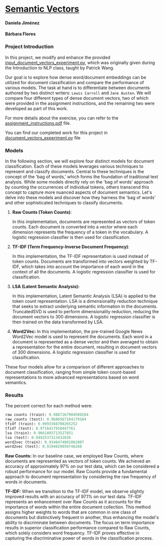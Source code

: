 # [Semantic Vectors](https://github.com/BarbaraPFloresRios/IDS703_NLP_NaturalLanguageProcessing/tree/main/20231101_SemanticVectors)
#### Daniela Jiménez
#### Bárbara Flores


### Project Introduction
In this project, we modify and enhance the provided [input_document_vectors_experiment.py](https://github.com/BarbaraPFloresRios/IDS703_NLP_NaturalLanguageProcessing/blob/main/20231101_SemanticVectors/input_document_vectors_experiment.py), which was originally given during the Introduction to NLP class, taught by Patrick Wang. 

Our goal is to explore how dense word/document embeddings can be utilized for document classification and compare the performance of various models. The task at hand is to differentiate between documents authored by two distinct writers: `Lewis Carroll` and `Jane Austen`. We will compare four different types of dense document vectors, two of which were provided in the assignment instructions, and the remaining two were developed as part of this work.

For more details about the exercise, you can refer to the [assignment_instructions.pdf](https://github.com/BarbaraPFloresRios/IDS703_NLP_NaturalLanguageProcessing/blob/main/20231101_SemanticVectors/%20assignment_instructions.pdf) file.

You can find our completed work for this project in [document_vectors_experiment.py](https://github.com/BarbaraPFloresRios/IDS703_NLP_NaturalLanguageProcessing/blob/main/20231101_SemanticVectors/document_vectors_experiment.py) file

### Models

In the following section, we will explore four distinct models for document classification. Each of these models leverages various techniques to represent and classify documents. Central to these techniques is the concept of the 'bag of words,' which forms the foundation of traditional text analysis. While some models directly rely on the 'bag of words' approach by counting the occurrences of individual tokens, others transcend this concept to capture more nuanced aspects of document semantics. Let's delve into these models and discover how they harness the 'bag of words' and other sophisticated techniques to classify documents.

1. **Raw Counts (Token Counts)**:
   
   In this implementation, documents are represented as vectors of token counts. Each document is converted into a vector where each dimension represents the frequency of a token in the vocabulary. A logistic regression classifier is then used for classification.

2. **TF-IDF (Term Frequency-Inverse Document Frequency)**:

   In this implementation, the TF-IDF representation is used instead of token counts. Documents are transformed into vectors weighted by TF-IDF, which takes into account the importance of each word in the context of all the documents. A logistic regression classifier is used for classification.

3. **LSA (Latent Semantic Analysis):**

   In this implementation, Latent Semantic Analysis (LSA) is applied to the token count representation. LSA is a dimensionality reduction technique that seeks to extract underlying semantic information in the documents. TruncatedSVD is used to perform dimensionality reduction, reducing the document vectors to 300 dimensions. A logistic regression classifier is then trained on the data transformed by LSA.


4. **Word2Vec:**
   In this implementation, the pre-trained Google News Word2Vec model is used to represent the documents. Each word in a document is represented as a dense vector and then averaged to obtain a representation for the entire document, resulting in document vectors of 300 dimensions. A logistic regression classifier is used for classification.

These four models allow for a comparison of different approaches to document classification, ranging from simple token count-based representations to more advanced representations based on word semantics.


### Results

The percent correct for each method were:


```python
raw counts (train): 0.9887267904509284
raw_counts (test): 0.9686567164179104
tfidf (train): 0.9993368700265252
tfidf (test): 0.9716417910447761
lsa (train): 0.9661803713527851
lsa (test): 0.9492537313432836
word2vec (train): 0.9348474801061007
word2vec (test): 0.9194029850746268
```


**Raw Counts:**
In our baseline case, we employed Raw Counts, where documents are represented as vectors of token counts. We achieved an accuracy of approximately 97% on our test data, which can be considered a robust performance for our model. Raw Counts provide a fundamental approach to document representation by considering the raw frequency of words in documents.

**TF-IDF:**
When we transition to the TF-IDF model, we observe slightly improved results with an accuracy of 97.1% on our test data. TF-IDF represents an enhancement over Raw Counts as it accounts for the importance of words within the entire document collection. This method assigns higher weights to words that are common in one class of documents but distinctively frequent in another, thus enhancing the model's ability to discriminate between documents. The focus on term importance results in superior classification performance compared to Raw Counts, which solely considers word frequency. TF-IDF proves effective in capturing the discriminative power of words in the classification process.

